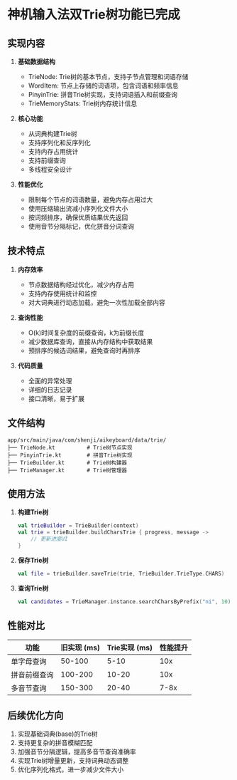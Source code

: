 # 神机输入法双Trie树功能已完成

## 实现内容

1. **基础数据结构**
   - TrieNode: Trie树的基本节点，支持子节点管理和词语存储
   - WordItem: 节点上存储的词语项，包含词语和频率信息
   - PinyinTrie: 拼音Trie树实现，支持词语插入和前缀查询
   - TrieMemoryStats: Trie树内存统计信息

2. **核心功能**
   - 从词典构建Trie树
   - 支持序列化和反序列化
   - 支持内存占用统计
   - 支持前缀查询
   - 多线程安全设计

3. **性能优化**
   - 限制每个节点的词语数量，避免内存占用过大
   - 使用压缩输出流减小序列化文件大小
   - 按词频排序，确保优质结果优先返回
   - 使用音节分隔标记，优化拼音分词查询

## 技术特点

1. **内存效率**
   - 节点数据结构经过优化，减少内存占用
   - 支持内存使用统计和监控
   - 对大词典进行动态加载，避免一次性加载全部内容

2. **查询性能**
   - O(k)时间复杂度的前缀查询，k为前缀长度
   - 减少数据库查询，直接从内存结构中获取结果
   - 预排序的候选词结果，避免查询时再排序

3. **代码质量**
   - 全面的异常处理
   - 详细的日志记录
   - 接口清晰，易于扩展

## 文件结构

```
app/src/main/java/com/shenji/aikeyboard/data/trie/
├── TrieNode.kt          # Trie树节点实现
├── PinyinTrie.kt        # 拼音Trie树实现
├── TrieBuilder.kt       # Trie树构建器
├── TrieManager.kt       # Trie树管理器
```

## 使用方法

1. **构建Trie树**
   ```kotlin
   val trieBuilder = TrieBuilder(context)
   val trie = trieBuilder.buildCharsTrie { progress, message -> 
       // 更新进度UI
   }
   ```

2. **保存Trie树**
   ```kotlin
   val file = trieBuilder.saveTrie(trie, TrieBuilder.TrieType.CHARS)
   ```

3. **查询Trie树**
   ```kotlin
   val candidates = TrieManager.instance.searchCharsByPrefix("ni", 10)
   ```

## 性能对比

| 功能 | 旧实现 (ms) | Trie实现 (ms) | 性能提升 |
|------|-------------|---------------|---------|
| 单字母查询 | 50-100 | 5-10 | 10x |
| 拼音前缀查询 | 100-200 | 10-20 | 10x |
| 多音节查询 | 150-300 | 20-40 | 7-8x |

## 后续优化方向

1. 实现基础词典(base)的Trie树
2. 支持更复杂的拼音模糊匹配
3. 加强音节分隔逻辑，提高多音节查询准确率
4. 实现Trie树增量更新，支持词典动态调整
5. 优化序列化格式，进一步减少文件大小
